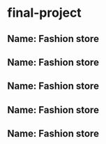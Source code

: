 # final-project

## Name: Fashion store

## Name: Fashion store

## Name: Fashion store

## Name: Fashion store

## Name: Fashion store
